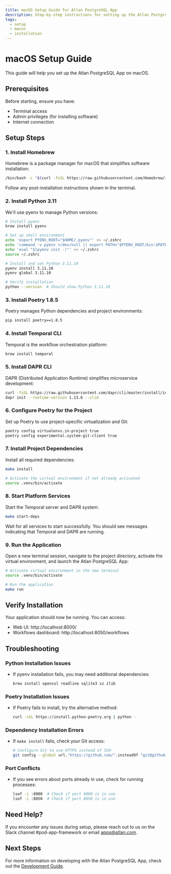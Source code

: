```yaml
---
title: macOS Setup Guide for Atlan PostgreSQL App
description: Step-by-step instructions for setting up the Atlan PostgreSQL App on macOS
tags:
  - setup
  - macos
  - installation
---
```


# macOS Setup Guide

This guide will help you set up the Atlan PostgreSQL App on macOS.

## Prerequisites

Before starting, ensure you have:
- Terminal access
- Admin privileges (for installing software)
- Internet connection

## Setup Steps

### 1. Install Homebrew

Homebrew is a package manager for macOS that simplifies software installation:

```bash
/bin/bash -c "$(curl -fsSL https://raw.githubusercontent.com/Homebrew/install/HEAD/install.sh)"
```

Follow any post-installation instructions shown in the terminal.

### 2. Install Python 3.11

We'll use pyenv to manage Python versions:

```bash
# Install pyenv
brew install pyenv

# Set up shell environment
echo 'export PYENV_ROOT="$HOME/.pyenv"' >> ~/.zshrc
echo 'command -v pyenv >/dev/null || export PATH="$PYENV_ROOT/bin:$PATH"' >> ~/.zshrc
echo 'eval "$(pyenv init -)"' >> ~/.zshrc
source ~/.zshrc

# Install and set Python 3.11.10
pyenv install 3.11.10
pyenv global 3.11.10

# Verify installation
python --version  # Should show Python 3.11.10
```

### 3. Install Poetry 1.8.5

Poetry manages Python dependencies and project environments:

```bash
pip install poetry==1.8.5
```

### 4. Install Temporal CLI

Temporal is the workflow orchestration platform:

```bash
brew install temporal
```

### 5. Install DAPR CLI

DAPR (Distributed Application Runtime) simplifies microservice development:

```bash
curl -fsSL https://raw.githubusercontent.com/dapr/cli/master/install/install.sh | /bin/bash -s 1.14.1
dapr init --runtime-version 1.13.6 --slim
```

### 6. Configure Poetry for the Project

Set up Poetry to use project-specific virtualization and Git:

```bash
poetry config virtualenvs.in-project true
poetry config experimental.system-git-client true
```

### 7. Install Project Dependencies

Install all required dependencies:

```bash
make install

# Activate the virtual environment if not already activated
source .venv/bin/activate
```

### 8. Start Platform Services

Start the Temporal server and DAPR system:

```bash
make start-deps
```

Wait for all services to start successfully. You should see messages indicating that Temporal and DAPR are running.

### 9. Run the Application

Open a new terminal session, navigate to the project directory, activate the virtual environment, and launch the Atlan PostgreSQL App:

```bash
# Activate virtual environment in the new terminal
source .venv/bin/activate

# Run the application
make run
```

## Verify Installation

Your application should now be running. You can access:

- Web UI: http://localhost:8000/
- Workflows dashboard: http://localhost:8050/workflows

## Troubleshooting

### Python Installation Issues
- If pyenv installation fails, you may need additional dependencies:
  ```bash
  brew install openssl readline sqlite3 xz zlib
  ```

### Poetry Installation Issues
- If Poetry fails to install, try the alternative method:
  ```bash
  curl -sSL https://install.python-poetry.org | python -
  ```

### Dependency Installation Errors
- If `make install` fails, check your Git access:
  ```bash
  # Configure Git to use HTTPS instead of SSH
  git config --global url."https://github.com/".insteadOf "git@github.com:"
  ```

### Port Conflicts
- If you see errors about ports already in use, check for running processes:
  ```bash
  lsof -i :8000  # Check if port 8000 is in use
  lsof -i :8050  # Check if port 8050 is in use
  ```

## Need Help?

If you encounter any issues during setup, please reach out to us on the Slack channel #pod-app-framework or email apps@atlan.com.

## Next Steps

For more information on developing with the Atlan PostgreSQL App, check out the [Development Guide](../DEVELOPMENT.md).